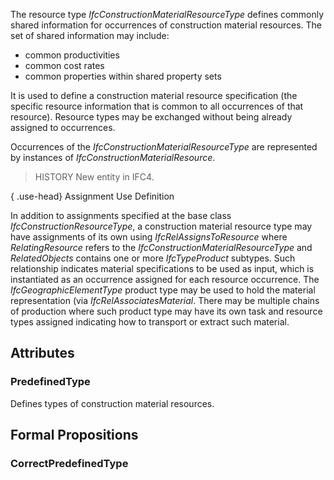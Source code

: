 The resource type _IfcConstructionMaterialResourceType_ defines commonly shared information for occurrences of construction material resources. The set of shared information may include:

* common productivities
* common cost rates
* common properties within shared property sets


<!-- end of short definition -->

It is used to define a construction material resource specification (the specific resource information that is common to all occurrences of that resource). Resource types may be exchanged without being already assigned to occurrences.

Occurrences of the _IfcConstructionMaterialResourceType_ are represented by instances of _IfcConstructionMaterialResource_.

> HISTORY New entity in IFC4.

{ .use-head}
Assignment Use Definition

In addition to assignments specified at the base class _IfcConstructionResourceType_, a construction material resource type may have assignments of its own using _IfcRelAssignsToResource_ where _RelatingResource_ refers to the _IfcConstructionMaterialResourceType_ and _RelatedObjects_ contains one or more _IfcTypeProduct_ subtypes. Such relationship indicates material specifications to be used as input, which is instantiated as an occurrence assigned for each resource occurrence. The _IfcGeographicElementType_ product type may be used to hold the material representation (via _IfcRelAssociatesMaterial_. There may be multiple chains of production where such product type may have its own task and resource types assigned indicating how to transport or extract such material.

## Attributes

### PredefinedType
Defines types of construction material resources.

## Formal Propositions

### CorrectPredefinedType

